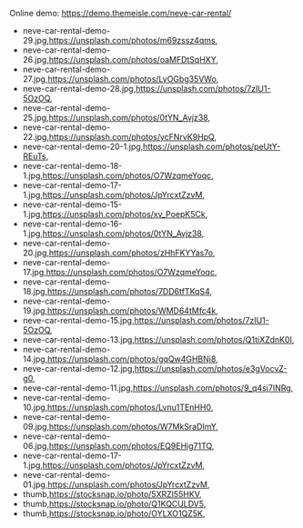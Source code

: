 Online demo: https://demo.themeisle.com/neve-car-rental/



- neve-car-rental-demo-29.jpg,https://unsplash.com/photos/m69zssz4qms,
- neve-car-rental-demo-26.jpg,https://unsplash.com/photos/oaMFDtSqHXY,
- neve-car-rental-demo-27.jpg,https://unsplash.com/photos/LyOGbg35VWo,
- neve-car-rental-demo-28.jpg,https://unsplash.com/photos/7zIU1-5OzOQ,
- neve-car-rental-demo-25.jpg,https://unsplash.com/photos/0tYN_Avjz38,
- neve-car-rental-demo-22.jpg,https://unsplash.com/photos/ycFNrvK9HpQ,
- neve-car-rental-demo-20-1.jpg,https://unsplash.com/photos/peUtY-REuTs,
- neve-car-rental-demo-18-1.jpg,https://unsplash.com/photos/O7WzqmeYoqc,
- neve-car-rental-demo-17-1.jpg,https://unsplash.com/photos/JpYrcxtZzvM,
- neve-car-rental-demo-15-1.jpg,https://unsplash.com/photos/xv_PoepK5Ck,
- neve-car-rental-demo-16-1.jpg,https://unsplash.com/photos/0tYN_Avjz38,
- neve-car-rental-demo-20.jpg,https://unsplash.com/photos/zHhFKYYas7o,
- neve-car-rental-demo-17.jpg,https://unsplash.com/photos/O7WzqmeYoqc,
- neve-car-rental-demo-18.jpg,https://unsplash.com/photos/7DD6tfTKqS4,
- neve-car-rental-demo-19.jpg,https://unsplash.com/photos/WMD64tMfc4k,
- neve-car-rental-demo-15.jpg,https://unsplash.com/photos/7zIU1-5OzOQ,
- neve-car-rental-demo-13.jpg,https://unsplash.com/photos/Q1tiXZdnK0I,
- neve-car-rental-demo-14.jpg,https://unsplash.com/photos/gqQw4GHBNj8,
- neve-car-rental-demo-12.jpg,https://unsplash.com/photos/e3gVocvZ-g0,
- neve-car-rental-demo-11.jpg,https://unsplash.com/photos/9_q4sj7INRg,
- neve-car-rental-demo-10.jpg,https://unsplash.com/photos/Lvnu1TEnHH0,
- neve-car-rental-demo-09.jpg,https://unsplash.com/photos/W7MkSraDImY,
- neve-car-rental-demo-06.jpg,https://unsplash.com/photos/EQ9EHig71TQ,
- neve-car-rental-demo-17-1.jpg,https://unsplash.com/photos/JpYrcxtZzvM,
- neve-car-rental-demo-01.jpg,https://unsplash.com/photos/JpYrcxtZzvM,
- thumb,https://stocksnap.io/photo/5XRZI55HKV,
- thumb,https://stocksnap.io/photo/Q1KQCULDV5,
- thumb,https://stocksnap.io/photo/OYLXO1QZ5K,

